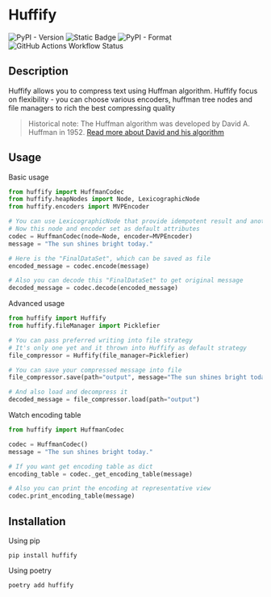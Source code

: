 # Huffify
![PyPI - Version](https://img.shields.io/pypi/v/huffify?style=for-the-badge&color=green)
![Static Badge](https://img.shields.io/badge/License-MIT-blue?style=for-the-badge)
![PyPI - Format](https://img.shields.io/pypi/format/huffify?style=for-the-badge)
![GitHub Actions Workflow Status](https://img.shields.io/github/actions/workflow/status/munwriter/Huffify/test-lint.yml?style=for-the-badge)


## Description
Huffify allows you to compress text using Huffman algorithm. Huffify focus on flexibility - you can choose various encoders, huffman tree nodes and file managers to rich the best compressing quality
> Historical note: The Huffman algorithm was developed by David A. Huffman in 1952. [Read more about David and his algorithm](https://ru.wikipedia.org/wiki/Код_Хаффмана)

## Usage
Basic usage
```python
from huffify import HuffmanCodec
from huffify.heapNodes import Node, LexicographicNode
from huffify.encoders import MVPEncoder

# You can use LexicographicNode that provide idempotent result and another encoder.
# Now this node and encoder set as default attributes
codec = HuffmanCodec(node=Node, encoder=MVPEncoder)
message = "The sun shines bright today."

# Here is the "FinalDataSet", which can be saved as file
encoded_message = codec.encode(message)

# Also you can decode this "FinalDataSet" to get original message
decoded_message = codec.decode(encoded_message)
```
Advanced usage
```python
from huffify import Huffify
from huffify.fileManager import Picklefier

# You can pass preferred writing into file strategy
# It's only one yet and it thrown into Huffify as default strategy
file_compressor = Huffify(file_manager=Picklefier)

# You can save your compressed message into file
file_compressor.save(path="output", message="The sun shines bright today.")

# And also load and decompress it
decoded_message = file_compressor.load(path="output")

```
Watch encoding table
```python
from huffify import HuffmanCodec

codec = HuffmanCodec()
message = "The sun shines bright today."

# If you want get encoding table as dict
encoding_table = codec._get_encoding_table(message)

# Also you can print the encoding at representative view
codec.print_encoding_table(message)

```

## Installation
Using pip
```
pip install huffify
```
Using poetry
```
poetry add huffify
```

